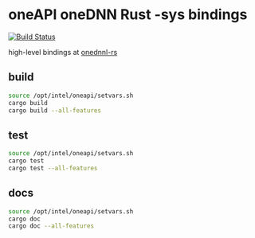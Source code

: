 # oneAPI oneDNN Rust -sys bindings

[![Build Status](https://github.com/boydjohnson/onednn-sycl-sys/actions/workflows/ci-intel.yml/badge.svg)](https://github.com/boydjohnson/onednn-sycl-sys/actions/workflows/ci-intel.yml)

high-level bindings at [onednnl-rs](https://github.com/boydjohnson/onednnl-rs)

## build

```bash
source /opt/intel/oneapi/setvars.sh
cargo build
cargo build --all-features
```

## test

```bash
source /opt/intel/oneapi/setvars.sh
cargo test
cargo test --all-features
```

## docs
```bash
source /opt/intel/oneapi/setvars.sh
cargo doc
cargo doc --all-features
```
